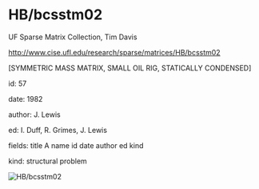 # HB/bcsstm02

 UF Sparse Matrix Collection, Tim Davis

 http://www.cise.ufl.edu/research/sparse/matrices/HB/bcsstm02

 [SYMMETRIC MASS MATRIX, SMALL OIL RIG, STATICALLY CONDENSED]

 id: 57

 date: 1982

 author: J. Lewis

 ed: I. Duff, R. Grimes, J. Lewis

 fields: title A name id date author ed kind

 kind: structural problem

![HB/bcsstm02](http://yifanhu.net/GALLERY/GRAPHS/GIF_SMALL/HB@bcsstm02.gif)
